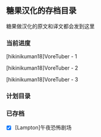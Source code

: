 ## 糖果汉化的存档目录

糖果做汉化的原文和译文都会发到这里

### 当前进度

[hikinikuman18\]VoreTuber - 1

[hikinikuman18\]VoreTuber - 2

[hikinikuman18\]VoreTuber - 3

### 计划目录



### 已存档

- [x] [Lampton\]午夜恐怖剧场

